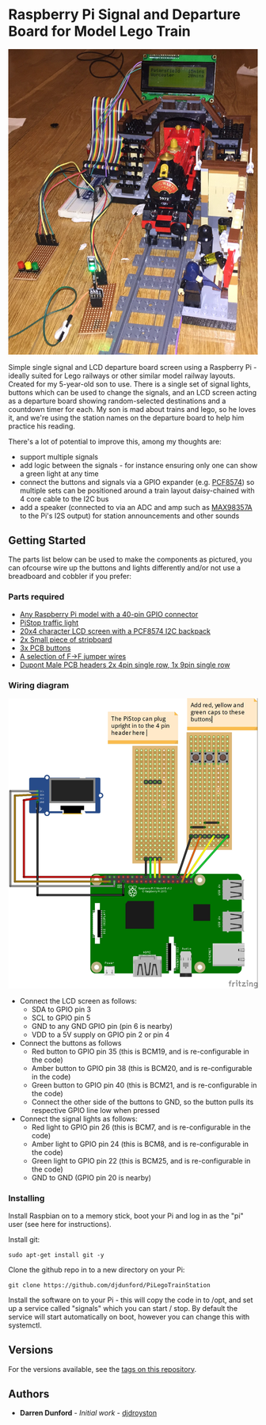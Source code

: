 # Raspberry Pi Signal and Departure Board for Model Lego Train

![Photo](images/PiLegoTrainSignalPhoto.JPG)

Simple single signal and LCD departure board screen using a Raspberry Pi - ideally suited for Lego railways or other similar model railway layouts. Created for my 5-year-old son to use. There is a single set of signal lights, buttons which can be used to change the signals, and an LCD screen acting as a departure board showing random-selected destinations and a countdown timer for each. My son is mad about trains and lego, so he loves it, and we're using the station names on the departure board to help him practice his reading.

There's a lot of potential to improve this, among my thoughts are:
* support multiple signals
* add logic between the signals - for instance ensuring only one can show a green light at any time
* connect the buttons and signals via a GPIO expander (e.g. [PCF8574](https://www.amazon.co.uk/dp/B07CNYF9FX/ref=cm_sw_em_r_mt_dp_U_u1wsCbKMFYN6P)) so multiple sets can be positioned around a train layout daisy-chained with 4 core cable to the I2C bus
* add a speaker (connected to via an ADC and amp such as [MAX98357A]( https://shop.pimoroni.com/products/adafruit-i2s-3w-class-d-amplifier-breakout-max98357a) to the Pi's I2S output) for station announcements and other sounds


## Getting Started

The parts list below can be used to make the components as pictured, you can ofcourse wire up the buttons and lights differently and/or not use a breadboard and cobbler if you prefer:

### Parts required

* [Any Raspberry Pi model with a 40-pin GPIO connector](https://shop.pimoroni.com/collections/raspberry-pi?view=featured)
* [PiStop traffic light](https://shop.pimoroni.com/products/pistop-traffic-light-add-on-for-raspberry-pi)
* [20x4 character LCD screen with a PCF8574 I2C backpack](https://www.amazon.co.uk/dp/B00LSG5EVU/ref=cm_sw_em_r_mt_dp_U_aGxrCbJ8JP23R)
* [2x Small piece of stripboard](https://www.amazon.co.uk/dp/B00KM1EG0M/ref=cm_sw_em_r_mt_dp_U_WLxrCbAPNEH57)
* [3x PCB buttons](https://www.amazon.co.uk/dp/B06XT5X7LH/ref=cm_sw_em_r_mt_dp_U_mNxrCbD0ESZDD)
* [A selection of F->F jumper wires](https://www.amazon.co.uk/dp/B00OL6JZ3C/ref=cm_sw_em_r_mt_dp_U_nTDtCb7MXJ9RH)
* [Dupont Male PCB headers 2x 4pin single row, 1x 9pin single row](https://www.amazon.co.uk/dp/B06XR8CV8P/ref=cm_sw_em_r_mt_dp_U_Q5wsCbPJ7MDAM)

### Wiring diagram

![Wiring Diagram](images/PiLegoTrainSignal_bb.jpg)

* Connect the LCD screen as follows:
    * SDA to GPIO pin 3
    * SCL to GPIO pin 5
    * GND to any GND GPIO pin (pin 6 is nearby)
    * VDD to a 5V supply on GPIO pin 2 or pin 4
* Connect the buttons as follows
    * Red button to GPIO pin 35 (this is BCM19, and is re-configurable in the code)
    * Amber button to GPIO pin 38 (this is BCM20, and is re-configurable in the code)
    * Green button to GPIO pin 40 (this is BCM21, and is re-configurable in the code)
    * Connect the other side of the buttons to GND, so the button pulls its respective GPIO line low when pressed 
* Connect the signal lights as follows:
    * Red light to GPIO pin 26 (this is BCM7, and is re-configurable in the code)
    * Amber light to GPIO pin 24 (this is BCM8, and is re-configurable in the code)
    * Green light to GPIO pin 22 (this is BCM25, and is re-configurable in the code)
    * GND to GND (GPIO pin 20 is nearby) 

### Installing

Install Raspbian on to a memory stick, boot your Pi and log in as the "pi" user (see here for instructions).

Install git:

```
sudo apt-get install git -y
```

Clone the github repo in to a new directory on your Pi:

```
git clone https://github.com/djdunford/PiLegoTrainStation
```

Install the software on to your Pi - this will copy the code in to /opt, and set up a service called "signals" which you can start / stop. By default the service will start automatically on boot, however you can change this with systemctl.

## Versions

For the versions available, see the [tags on this repository](https://github.com/djdunford/PiLegoTrainStation/tags). 

## Authors

* **Darren Dunford** - *Initial work* - [djdroyston](https://github.com/djdroyston)

